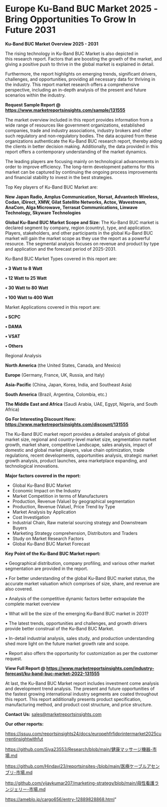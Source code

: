# Europe Ku-Band BUC Market 2025 -Bring Opportunities To Grow In Future 2031

<Strong> Ku-Band BUC Market Overview 2025 - 2031</strong>

The rising technology in Ku-Band BUC Market is also depicted in this research report. Factors that are boosting the growth of the market, and giving a positive push to thrive in the global market is explained in detail.

Furthermore, the report highlights on emerging trends, significant drivers, challenges, and opportunities, providing all necessary data for thriving in the industry. This report market research offers a comprehensive perspective, including an in-depth analysis of the present and future scenarios within the industry.

<strong>Request Sample Report @ <a href=https://www.marketreportsinsights.com/sample/131555>https://www.marketreportsinsights.com/sample/131555</a></strong>

The market overview included in this report provides information from a wide range of resources like government organizations, established companies, trade and industry associations, industry brokers and other such regulatory and non-regulatory bodies. The data acquired from these organizations authenticate the Ku-Band BUC research report, thereby aiding the clients in better decision making. Additionally, the data provided in this report offers a contemporary understanding of the market dynamics.

The leading players are focusing mainly on technological advancements in order to improve efficiency. The long-term development patterns for this market can be captured by continuing the ongoing process improvements and financial stability to invest in the best strategies.

Top Key players of Ku-Band BUC Market are:

<strong>New Japan Radio, Amplus Communication, Norsat, Advantech Wireless, Codan, iDirect, XMW, Gilat Satellite Networks, Actox, Wavestream, AnaCom, Alga Microwave, Terrasat Communications, Linwave Technology, Skyware Technologies</strong>

<strong><b>Global Ku-Band BUC Market Scope and Size:</b></strong>
The Ku-Band BUC market is declared segment by company, region (country), type, and application. Players, stakeholders, and other participants in the global Ku-Band BUC market will gain the market scope as they use the report as a powerful resource. The segmental analysis focuses on revenue and product by type and application and the forecast period of 2025-2031.

Ku-Band BUC Market Types covered in this report are:

<strong>• 3 Watt to 8 Watt

• 12 Watt to 25 Watt

• 30 Watt to 80 Watt

• 100 Watt to 400 Watt</strong>

Market Applications covered in this report are:

<strong>• SCPC

• DAMA

• VSAT

• Others</strong> 

Regional Analysis

<strong>North America</strong> (the United States, Canada, and Mexico)

<strong>Europe</strong> (Germany, France, UK, Russia, and Italy)

<strong>Asia-Pacific</strong> (China, Japan, Korea, India, and Southeast Asia)

<strong>South America</strong> (Brazil, Argentina, Colombia, etc.)

<strong>The Middle East and Africa</strong> (Saudi Arabia, UAE, Egypt, Nigeria, and South Africa)

<strong>Go For Interesting Discount Here: <a href=https://www.marketreportsinsights.com/discount/131555>https://www.marketreportsinsights.com/discount/131555</a></strong>

The Ku-Band BUC market report provides a detailed analysis of global market size, regional and country-level market size, segmentation market growth, market share, competitive Landscape, sales analysis, impact of domestic and global market players, value chain optimization, trade regulations, recent developments, opportunities analysis, strategic market growth analysis, product launches, area marketplace expanding, and technological innovations.

<strong><b>Major factors covered in the report:</b></strong>
<ul>
  <li>Global Ku-Band BUC Market </li>
  <li>Economic Impact on the Industry</li>
  <li>Market Competition in terms of Manufacturers</li>
  <li>Production, Revenue (Value) by geographical segmentation</li>
  <li>Production, Revenue (Value), Price Trend by Type</li>
  <li>Market Analysis by Application</li>
  <li>Cost Investigation</li>
  <li>Industrial Chain, Raw material sourcing strategy and Downstream Buyers</li>
  <li>Marketing Strategy comprehension, Distributors and Traders</li>
  <li>Study on Market Research Factors</li>
  <li>Global Ku-Band BUC Market Forecast</li>
</ul>

<strong><b>Key Point of the Ku-Band BUC Market report:</b></strong>

• Geographical distribution, company profiling, and various other market segmentation are provided in the report.

• For better understanding of the global Ku-Band BUC market status, the accurate market valuation which comprises of size, share, and revenue are also covered.

• Analysis of the competitive dynamic factors better extrapolate the complete market overview

• What will be the size of the emerging Ku-Band BUC market in 2031?

• The latest trends, opportunities and challenges, and growth drivers provide better construal of the Ku-Band BUC Market.

• In-detail industrial analysis, sales study, and production understanding shed more light on the future market growth rate and scope.

• Report also offers the opportunity for customization as per the customer request.

<strong><b>View Full Report @ <a href=https://www.marketreportsinsights.com/industry-forecast/ku-band-buc-market-2022-131555>https://www.marketreportsinsights.com/industry-forecast/ku-band-buc-market-2022-131555</a></b></strong>


At last, the Ku-Band BUC Market report includes investment come analysis and development trend analysis. The present and future opportunities of the fastest growing international industry segments are coated throughout this report. This report additionally presents product specification, manufacturing method, and product cost structure, and price structure.

<strong>Contact Us:</strong>
sales@marketreportsinsights.com

<strong>Our other reports:</strong>

<a href=https://issuu.com/reportsinsights24/docs/europehfrfidprintermarket2025currentinsightwithfut>https://issuu.com/reportsinsights24/docs/europehfrfidprintermarket2025currentinsightwithfut</a>

<a href=https://github.com/Siya23553/Research/blob/main/健康マッサージ機器-市場.md>https://github.com/Siya23553/Research/blob/main/健康マッサージ機器-市場.md</a>

<a href=https://github.com/Hindavi23/reportsinsites-/blob/main/医療ケーブルアセンブリ-市場.md>https://github.com/Hindavi23/reportsinsites-/blob/main/医療ケーブルアセンブリ-市場.md</a>

<a href=http://github.com/vijaykumar207/marketing-strategy/blob/main/母性看護ランジェリー-市場.md>http://github.com/vijaykumar207/marketing-strategy/blob/main/母性看護ランジェリー-市場.md</a>

<a href=https://ameblo.jp/cargo656/entry-12889828868.html>https://ameblo.jp/cargo656/entry-12889828868.html</a>"
